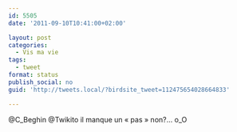 ```yaml
---
id: 5505
date: '2011-09-10T10:41:00+02:00'

layout: post
categories:
  - Vis ma vie
tags:
  - tweet
format: status
publish_social: no
guid: 'http://tweets.local/?birdsite_tweet=112475654028664833'

---
```


@C\_Beghin @Twikito il manque un « pas » non?… o\_O